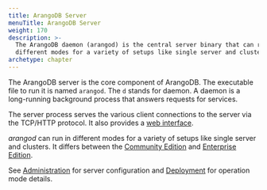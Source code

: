 ```yaml
---
title: ArangoDB Server
menuTitle: ArangoDB Server
weight: 170
description: >-
  The ArangoDB daemon (arangod) is the central server binary that can run in
  different modes for a variety of setups like single server and clusters
archetype: chapter
---
```

The ArangoDB server is the core component of ArangoDB. The executable file to
run it is named `arangod`. The `d` stands for daemon. A daemon is a long-running
background process that answers requests for services.

The server process serves the various client connections to the server via the
TCP/HTTP protocol. It also provides a [web interface](../web-interface/_index.md).

_arangod_ can run in different modes for a variety of setups like single server
and clusters. It differs between the [Community Edition](../../about-arangodb/features/community-edition.md)
and [Enterprise Edition](../../about-arangodb/features/enterprise-edition.md).

See [Administration](../../operations/administration/_index.md) for server configuration
and [Deployment](../../deploy/deployment/_index.md) for operation mode details.
